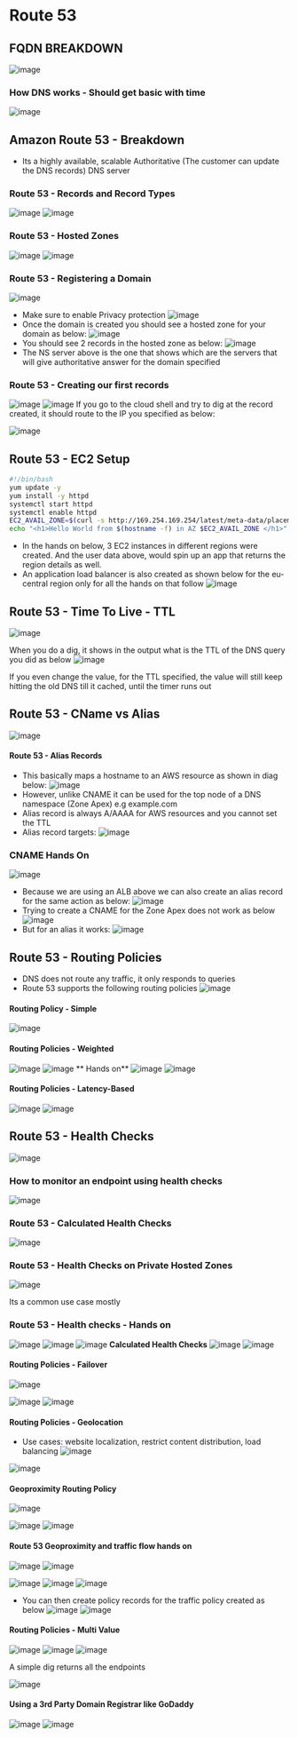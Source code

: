# Route 53
## FQDN BREAKDOWN
![image](https://user-images.githubusercontent.com/43883264/164948033-549220cc-a1ae-4174-9308-cc7e4a779c05.png)
### How DNS works - Should get basic with time
![image](https://user-images.githubusercontent.com/43883264/164948323-9669f777-d01f-471a-959d-806e0886669a.png)

## Amazon Route 53 - Breakdown
- Its a highly available, scalable Authoritative (The customer can update the DNS records) DNS server

### Route 53 - Records and Record Types
![image](https://user-images.githubusercontent.com/43883264/164948416-09e36b1a-144f-45f9-a847-038834870b79.png)
![image](https://user-images.githubusercontent.com/43883264/164948443-c7d257be-b1e0-41ff-9c22-d5dab1031800.png)

### Route 53  - Hosted Zones
![image](https://user-images.githubusercontent.com/43883264/164948486-b9b40402-7e99-4dde-befd-2799fdcb0880.png)
![image](https://user-images.githubusercontent.com/43883264/164948511-445e1176-6e8d-404e-8c7e-d1b81ff8e24d.png)

### Route 53 - Registering a Domain

![image](https://user-images.githubusercontent.com/43883264/164948565-b5f186ca-fa10-4bd6-8b6e-2be926f25230.png)
- Make sure to enable Privacy protection
![image](https://user-images.githubusercontent.com/43883264/164948577-e70ea7e0-6feb-4d2c-b969-0360e04ea2cf.png)
- Once the domain is created you should see a hosted zone for your domain as below:
![image](https://user-images.githubusercontent.com/43883264/164948615-004fe203-0da6-43a5-b318-ab66d62cb0c2.png)
- You should see 2 records in the hosted zone as below:
![image](https://user-images.githubusercontent.com/43883264/164948632-109c9743-556d-429b-a9f4-d41ebd0eada1.png)
- The NS server above is the one that shows which are the servers that will give authoritative answer for the domain specified


### Route 53 - Creating our first records
![image](https://user-images.githubusercontent.com/43883264/164999673-25dca4d9-2c4c-40bf-ad6c-021cbbabb8e9.png)
![image](https://user-images.githubusercontent.com/43883264/164999717-263ee2a3-33ca-4ba0-bdd2-97b69e9d1c04.png)
If you go to the cloud shell and try to dig at the record created, it should route to the IP you specified as below:

![image](https://user-images.githubusercontent.com/43883264/164999840-9a418931-d275-49be-be4e-c011ed8daad0.png)


## Route 53 - EC2 Setup
```bash
#!/bin/bash
yum update -y
yum install -y httpd
systemctl start httpd
systemctl enable httpd
EC2_AVAIL_ZONE=$(curl -s http://169.254.169.254/latest/meta-data/placement/availability-zone)
echo "<h1>Hello World from $(hostname -f) in AZ $EC2_AVAIL_ZONE </h1>" > /var/www/html/index.html
```
- In the hands on below, 3 EC2 instances in different regions were created. And the user data above, would spin up an app that returns the region details as well.
- An application load balancer is also created as shown below for the eu-central region only for all the hands on that follow
![image](https://user-images.githubusercontent.com/43883264/165000638-6ecc1426-ced8-4b2f-8311-918f49b73867.png)

## Route 53 - Time To Live - TTL
![image](https://user-images.githubusercontent.com/43883264/165000467-f69fe876-19ea-4457-add8-287c171bd88c.png)

When you do a dig, it shows in the output what is the TTL of the DNS query you did as below
![image](https://user-images.githubusercontent.com/43883264/165000546-bb589672-a463-4fd1-8be0-62ec5cb9ad1c.png)

If you even change the value, for the TTL specified, the value will still keep hitting the old DNS till it cached, until the timer runs out

## Route 53 - CName vs Alias
![image](https://user-images.githubusercontent.com/43883264/165001467-1e5c47c9-439d-4ec8-9771-ffe6aab27eb7.png)

#### Route 53 - Alias Records
- This basically maps a hostname to an AWS resource as shown in diag below:
![image](https://user-images.githubusercontent.com/43883264/165002025-b8a96dfc-a09f-4b46-882c-638a641ebc4d.png)
- However, unlike CNAME it can be used for the top node of a DNS namespace (Zone Apex) e.g example.com
- Alias record is always A/AAAA for AWS resources and you cannot set the TTL
- Alias record targets:
![image](https://user-images.githubusercontent.com/43883264/165002403-901d4d1a-22e5-4a8a-833a-262112988d4a.png)
### CNAME Hands On
![image](https://user-images.githubusercontent.com/43883264/165002430-17edb029-3b4b-4bf8-a7b6-c59469b840c3.png)
- Because we are using an ALB above we can also create an alias record for the same action as below:
![image](https://user-images.githubusercontent.com/43883264/165002517-8833bd28-5943-42fb-9fa7-789da9cb789b.png)
- Trying to create a CNAME for the Zone Apex does not work as below
![image](https://user-images.githubusercontent.com/43883264/165002590-6741d44f-8123-45ef-b2d4-51ad60548c5c.png)
- But for an alias it works:
![image](https://user-images.githubusercontent.com/43883264/165002611-0adc5500-8418-4224-9b83-7a24a88da0fe.png)


## Route 53 - Routing Policies
- DNS does not route any traffic, it only responds to queries
- Route 53 supports the following routing policies
![image](https://user-images.githubusercontent.com/43883264/165200241-4f53541d-68c8-431d-a80a-b39a66be0f5e.png)

#### Routing Policy - Simple
![image](https://user-images.githubusercontent.com/43883264/165200461-d546f49e-5b2f-4a9c-a1d6-b9355fa2dc89.png)

#### Routing Policies - Weighted
![image](https://user-images.githubusercontent.com/43883264/165200954-9cf4e44a-7a89-4639-a41a-19311c361351.png)
![image](https://user-images.githubusercontent.com/43883264/165200979-55bd4a49-052c-4a42-bb8e-d24c943ffcbc.png)
** Hands on**
![image](https://user-images.githubusercontent.com/43883264/165201098-2ba1fba2-a831-4753-b21e-fec130c83494.png)
![image](https://user-images.githubusercontent.com/43883264/165201167-e5da5ec8-280e-4077-b57a-8379679db35e.png)

#### Routing Policies - Latency-Based
![image](https://user-images.githubusercontent.com/43883264/165202996-c75fec76-79c9-435c-b988-391932b0e439.png)
![image](https://user-images.githubusercontent.com/43883264/165203116-93fe3ab4-fb93-4737-bd6b-2d8ecfa92637.png)

## Route 53 - Health Checks

![image](https://user-images.githubusercontent.com/43883264/165212453-47922539-611a-4644-8456-c7b9da4213f5.png)

### How to monitor an endpoint using health checks
![image](https://user-images.githubusercontent.com/43883264/165212782-8b1df687-a2c3-46ad-8766-81d129f55484.png)
### Route 53 - Calculated Health Checks
![image](https://user-images.githubusercontent.com/43883264/165213123-7e938df6-498c-40f3-91c4-96d3a203d0dc.png)

### Route 53 - Health Checks on Private Hosted Zones
![image](https://user-images.githubusercontent.com/43883264/165213320-6c77bd58-72f9-4a28-8397-8e9132792429.png)

Its a common use case mostly

### Route 53 - Health checks - Hands on
![image](https://user-images.githubusercontent.com/43883264/165460153-5ced866a-4ef6-461d-8b9a-8e69f8d3c61c.png)
![image](https://user-images.githubusercontent.com/43883264/165460375-8a55c749-dc2b-403c-8a5c-e59acdc75fc0.png)
![image](https://user-images.githubusercontent.com/43883264/165460674-f8ca1624-bce5-4067-8cf0-0d4df9d67253.png)
**Calculated Health Checks**
![image](https://user-images.githubusercontent.com/43883264/165460993-baec2972-1ad6-45dc-8a02-739390d7e5f5.png)
![image](https://user-images.githubusercontent.com/43883264/165461151-fe656fd0-e36e-4c59-bd0f-5209897acc4d.png)

#### Routing Policies - Failover
![image](https://user-images.githubusercontent.com/43883264/165461688-d12daebd-9c49-4910-a75e-f233025112ed.png)

![image](https://user-images.githubusercontent.com/43883264/165461855-c204ee17-d7af-415f-8ed5-71ff4745861a.png)
![image](https://user-images.githubusercontent.com/43883264/165461965-0726cb09-f463-412a-8a2e-b5020d4e065c.png)

#### Routing Policies - Geolocation
- Use cases: website localization, restrict content distribution, load balancing
![image](https://user-images.githubusercontent.com/43883264/165462646-14da6dd0-bccf-4e76-99e2-eca6cdd4b6ba.png)

![image](https://user-images.githubusercontent.com/43883264/165462945-c25dccbe-dbe8-4b8d-95a0-bdc4bdf8884b.png)

#### Geoproximity Routing Policy
![image](https://user-images.githubusercontent.com/43883264/165463552-e37547f5-f052-4515-806c-fa6ef061c9c7.png)

![image](https://user-images.githubusercontent.com/43883264/165463443-7defbbc9-6f53-4521-9910-6e27134be020.png)
![image](https://user-images.githubusercontent.com/43883264/165463939-30605a16-228a-4cb9-9a2e-713d56d35cf4.png)

#### Route 53 Geoproximity and traffic flow hands on
![image](https://user-images.githubusercontent.com/43883264/165464149-17ed84a0-b78a-4958-98d5-155ac5a3b5e3.png)
![image](https://user-images.githubusercontent.com/43883264/165464224-88ddafa5-45cf-4d49-ab1e-10ec1e73b5d2.png)

![image](https://user-images.githubusercontent.com/43883264/165464595-ba012652-5d60-4af2-a656-f35d8e8699da.png)
![image](https://user-images.githubusercontent.com/43883264/165464737-92b1e494-86cc-4c4f-8cce-7dd98f0fb675.png)
![image](https://user-images.githubusercontent.com/43883264/165464884-1a833bdb-a292-4401-8d6b-6320a4c2a588.png)
- You can then create policy records for the traffic policy created as below
![image](https://user-images.githubusercontent.com/43883264/165465198-e2cc2d85-0637-4848-bf7c-6d7a3763667e.png)
![image](https://user-images.githubusercontent.com/43883264/165465427-69dc66e0-b507-4131-a03d-fd670105e13f.png)

#### Routing Policies - Multi Value
![image](https://user-images.githubusercontent.com/43883264/165465871-cc8263a8-a51b-4a68-8a46-961510527e4f.png)
![image](https://user-images.githubusercontent.com/43883264/165466048-4a8dd7b1-8ae0-43ac-bca7-9d9626821254.png)
![image](https://user-images.githubusercontent.com/43883264/165466178-f5c7e0ea-4067-4efa-be9e-10b181ed49e5.png)

A simple dig returns all the endpoints

![image](https://user-images.githubusercontent.com/43883264/165466337-9919c2e2-9bbe-426e-a7b4-a0ab1fbfb5db.png)

#### Using a 3rd Party Domain Registrar like GoDaddy
![image](https://user-images.githubusercontent.com/43883264/165466908-f0cd4eba-e2c6-4df1-81d9-90f5e6b4e1d5.png)
![image](https://user-images.githubusercontent.com/43883264/165467076-11a1114d-6952-4488-a972-63beb448ad52.png)
